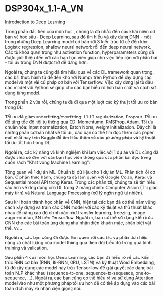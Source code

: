 # DSP304x_1.1-A_VN
Introduction to Deep Learning


Trong phần đầu tiên của môn học , chúng ta đã nhắc đến các khái niệm cơ bản về học sâu - Deep Learning, sau đó tìm hiểu và xây dựng DNN - một trong những Deep Learning model cơ bản với 3 kiến trúc từ dễ đến khó: Logistic regression, shallow neural network rồi đến deep neural network. Các từ khóa quan trọng như activation function, hyperparameters cũng đã được giới thiệu đến với các bạn học viên giúp cho việc tiếp cận với phần hai - tối ưu trong DNN được trở dễ dàng hơn.

Ngoài ra, chúng ta cũng đã tìm hiểu qua về các DL framework quan trọng, các bài thực hành từ dễ đến khó với Numpy trên Python để xây dựng các model và một vài cú pháp cơ bản với Tensorflow. Việc xây dựng lại từ đầu các model với Python sẽ giúp cho các bạn hiểu rõ hơn bản chất và cách sử dụng từng model.


Trong phần 2 vừa rồi, chúng ta đã đi qua một lượt các kỹ thuật tối ưu cơ bản trong DL: 

Tối ưu để giảm underfitting/overfitting: L1-L2 regularization, Dropout.
Tối ưu để tăng tốc độ hội tụ thông qua GD: Momentumn, RMSProp, Adam.
Tối ưu chuẩn hóa: Input normalization, Batch Norm, weight initialization.
Đây chỉ là những phần cơ bản nhất về tối ưu, các bạn có thể tìm đọc thêm các paper mới nhất hay trên Kaggle để tìm hiểu thêm về các phương pháp và kỹ thuật tối ưu tốt hơn trong DL.

Ngoài ra, các kỹ năng và kinh nghiệm khi làm việc với 1 dự án về DL cũng đã được chia sẻ đến với các bạn học viên thông qua các phần bài đọc trong cuốn sách "Khát vọng Machine Learning":

Tổng quan về 1 dự án ML.
Chuẩn bị dữ liệu cho 1 dự án ML.
Phân tích lỗi cơ bản.
Ở phần thực hành, chúng ta đã làm quen với Google Colab, Keras và Sequential model API trong Keras. Trong các phần tới, chúng ta sẽ tìm hiểu sâu hơn về ứng dụng của DL trong 2 mảng chính: Computer Vision (Thị giác máy tính) và Natural Language Processing (xử lý ngôn ngữ tự nhiên).


Sau khi hoàn thành học phần về CNN, hiện tại các bạn đã có thể nắm vững cách xây dựng và train các CNN model với các kỹ thuật và thủ thuật khác nhau để nâng cao độ chính xác như transfer learning, freezing, image augmentation, BN trên Tensorflow. Ngoài ra, bạn có thể sử dụng kiến trúc CNN cho các bài toán ứng dụng như nhận diện khuôn mặc, phân biệt vật thể, vv... 

Ngoài ra, các bạn cũng đã được làm quen với các tác vụ phân tích hiệu năng và chất lượng của model thông qua theo dõi biểu đồ trong quá trình training và validation.


Sau phần 4 của môn học Deep Learning, các bạn đã hiểu rõ về các kiến trúc RNN cơ bản (RNN, Bi-RNN, GRU, LSTM) và kỹ thuật Word Embedding, từ đó xây dựng các model này trên Tensorflow để giải quyết các dạng bài toán NLP khác nhau (sequence-to-one, sequence-to-sequence, one-to-sequence, ...).  Ngoài ra, các bạn cũng có thể hiểu rõ và sử dụng Attention model vào như một phương pháp tối ưu hơn để có thể áp dụng vào các bài toán dịch máy và nhận diện giọng nói.
